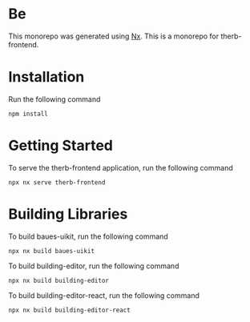 

# Be

This monorepo was generated using [Nx](https://nx.dev).
This is a monorepo for therb-frontend.

# Installation

Run the following command
```
npm install
```

# Getting Started
To serve the therb-frontend application, run the following command
```
npx nx serve therb-frontend 
``` 

# Building Libraries

To build baues-uikit, run the following command
```
npx nx build baues-uikit 
```
To build building-editor, run the following command
```
npx nx build building-editor 
```
To build building-editor-react, run the following command
```
npx nx build building-editor-react 
```
